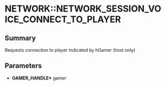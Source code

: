 # NETWORK::NETWORK_SESSION_VOICE_CONNECT_TO_PLAYER

## Summary
Requests connection to player indicated by hGamer (host only)

## Parameters
* **GAMER_HANDLE\*** gamer